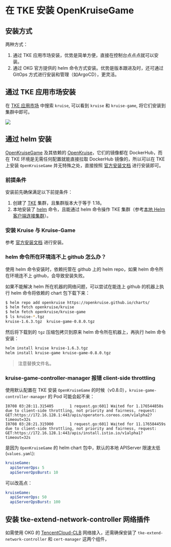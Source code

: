 # 在 TKE 安装 OpenKruiseGame

## 安装方式

两种方式：
1. 通过 TKE 应用市场安装，优势是简单方便，直接在控制台点点点就可以安装。
2. 通过 OKG 官方提供的 helm 命令方式安装。优势是版本跟进及时，还可通过 GitOps 方式进行安装和管理（如ArgoCD），更灵活。

## 通过 TKE 应用市场安装

在 [TKE 应用市场](https://console.cloud.tencent.com/tke2/helm) 中搜索 `kruise`, 可以看到 `kruise` 和 `kruise-game`, 将它们安装到集群中即可。

![](https://image-host-1251893006.cos.ap-chengdu.myqcloud.com/2024%2F12%2F26%2F20241226161254.png)

## 通过 helm 安装

[OpenKruiseGame](https://openkruise.io/zh/kruisegame/introduction) 及其依赖的 [OpenKruise](https://openkruise.io/zh/docs/)，它们的镜像都在 DockerHub，而在 TKE 环境是无需任何配置就能直接拉取 DockerHub 镜像的，所以可以在 TKE 上安装 `OpenKruiseGame` 并无特殊之处，直接按照 [官方安装文档](https://openkruise.io/zh/kruisegame/installation/) 进行安装即可。

### 前提条件

安装前先确保满足以下前提条件：
1. 创建了 [TKE](https://cloud.tencent.com/product/tke) 集群，且集群版本大于等于 1.18。
2. 本地安装了 [helm](https://helm.sh) 命令，且能通过 helm 命令操作 TKE 集群（参考[本地 Helm 客户端连接集群](https://cloud.tencent.com/document/product/457/32731)）。

### 安装 Kruise 与 Kruise-Game

参考 [官方安装文档](https://openkruise.io/zh/kruisegame/installation/) 进行安装。

### helm 命令所在环境连不上 github 怎么办？

使用 helm 命令安装时，依赖托管在 github 上的 helm repo，如果 helm 命令所在环境连不上 github，会导致安装失败。

如果不能解决 helm 所在机器的网络问题，可以尝试在能连上 github 的机器上执行 helm 命令将依赖的 chart 包下载下来：

```bash
$ helm repo add openkruise https://openkruise.github.io/charts/
$ helm fetch openkruise/kruise
$ helm fetch openkruise/kruise-game
$ ls kruise-*.tgz
kruise-1.6.3.tgz  kruise-game-0.8.0.tgz
```
然后将下载到的 `tgz` 压缩包拷贝到原来 helm 命令所在机器上，再执行 helm 命令安装：

```bash
helm install kruise kruise-1.6.3.tgz
helm install kruise-game kruise-game-0.8.0.tgz
```

> 注意替换文件名。

### kruise-game-controller-manager 报错 client-side throttling

使用默认配置在 TKE 安装 `OpenKruiseGame` 的时候（v0.8.0），`kruise-game-controller-manager` 的 Pod 可能会起不来：

```log
I0708 03:28:11.315405       1 request.go:601] Waited for 1.176544858s due to client-side throttling, not priority and fairness, request: GET:https://172.16.128.1:443/apis/operators.coreos.com/v1alpha2?timeout=32s
I0708 03:28:21.315900       1 request.go:601] Waited for 11.176584459s due to client-side throttling, not priority and fairness, request: GET:https://172.16.128.1:443/apis/install.istio.io/v1alpha1?timeout=32s
```

是因为 `OpenKruiseGame` 的 helm chart 包中，默认的本地 APIServer 限速太低 (`values.yaml`):

```yaml
kruiseGame:
  apiServerQps: 5
  apiServerQpsBurst: 10
```

可以改高点：

```yaml
kruiseGame:
  apiServerQps: 50
  apiServerQpsBurst: 100
```

## 安装 tke-extend-network-controller 网络插件

如需使用 OKG 的 [TencentCloud-CLB](https://openkruise.io/zh/kruisegame/user-manuals/network#tencentcloud-clb) 网络接入，还需确保安装了 `tke-extend-network-controller` 和 `cert-manager` 这两个组件，
